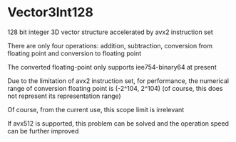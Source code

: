 # Vector3Int128

128 bit integer 3D vector structure accelerated by avx2 instruction set

There are only four operations: addition, subtraction, conversion from floating point and conversion to floating point

The converted floating-point only supports iee754-binary64 at present

Due to the limitation of avx2 instruction set, for performance, the numerical range of conversion floating point is (-2^104, 2^104) (of course, this does not represent its representation range)

Of course, from the current use, this scope limit is irrelevant

If avx512 is supported, this problem can be solved and the operation speed can be further improved

